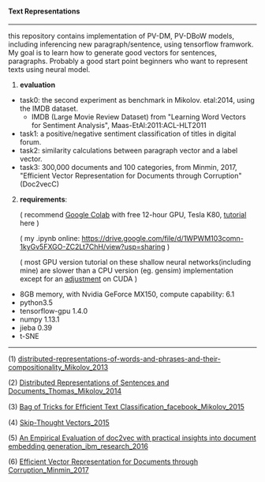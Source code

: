#### Text Representations
------
this repository contains implementation of PV-DM, PV-DBoW models, including inferencing new paragraph/sentence, using tensorflow framwork. My goal is to learn how to generate good vectors for sentences, paragraphs. Probably a good start point beginners who want to represent texts using neural model.

1. **evaluation**

- task0: the second experiment as benchmark in Mikolov. etal:2014, using the IMDB dataset.
  - IMDB (Large Movie Review Dataset) from "Learning Word Vectors for Sentiment Analysis", Maas-EtAl:2011:ACL-HLT2011 
- task1: a positive/negative sentiment classification of titles in digital forum.
- task2: similarity calculations between paragraph vector and a label vector.
- task3: 300,000 documents and 100 categories, from Minmin, 2017, "Efficient Vector Representation for Documents through Corruption"(Doc2vecC)

2. **requirements**:

   ( recommend [Google Colab](https://colab.research.google.com) with free 12-hour GPU, Tesla K80, [tutorial](https://medium.com/deep-learning-turkey/google-colab-free-gpu-tutorial-e113627b9f5d) here )

   ( my .ipynb online: https://drive.google.com/file/d/1WPWM103comn-1kyGv5FXGO-ZC2Lt7ChH/view?usp=sharing )

   ( most GPU version tutorial on these shallow neural networks(including mine) are slower than a CPU version (eg. gensim) implementation except for an [adjustment](https://github.com/phunterlau/word2vec_cbow) on CUDA )

- 8GB memory, with Nvidia GeForce MX150, compute capability: 6.1
- python3.5
- tensorflow-gpu 1.4.0
- numpy 1.13.1
- jieba 0.39
- t-SNE

------

(1) [distributed-representations-of-words-and-phrases-and-their-compositionality_Mikolov_2013](https://arxiv.org/abs/1310.4546.pdf)

(2) [Distributed Representations of Sentences and Documents_Thomas_Mikolov_2014](https://arxiv.org/pdf/1405.4053.pdf)

(3) [Bag of Tricks for Efﬁcient Text Classiﬁcation_facebook_Mikolov_2015](https://arxiv.org/pdf/1607.01759.pdf)

(4) [Skip-Thought Vectors_2015](https://arxiv.org/pdf/1506.06726.pdf)

(5) [An Empirical Evaluation of doc2vec with practical insights into document embedding generation_ibm_research_2016](https://arxiv.org/pdf/1607.05368.pdf)

(6) [Efficient Vector Representation for Documents through Corruption_Minmin_2017](https://arxiv.org/pdf/1707.02377.pdf)

>  